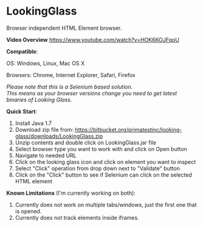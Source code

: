 LookingGlass
============

Browser independent HTML Element browser.


**Video Overview**
https://www.youtube.com/watch?v=HOK6KOJFqoU

**Compatible**:

OS: Windows, Linux, Mac OS X

Browsers: Chrome, Internet Explorer, Safari, Firefox

*Please note that this is a Selenium based solution.*  
*This means as your browser versions change you need to get latest binaries of Looking Glass.*

**Quick Start**:

1. Install Java 1.7
2. Download zip file from:  https://bitbucket.org/primatestinc/looking-glass/downloads/LookingGlass.zip
3. Unzip contents and double click on LookingGlass.jar file
4. Select browser type you want to work with and click on Open button
5. Navigate to needed URL
6. Click on the looking glass icon and click on element you want to inspect
7. Select "Click" operation from drop down next to "Validate" button
8. Click on the "Click" button to see if Selenium can click on the selected HTML element

**Known Limitations** (I'm currently working on both):

1. Currently does not work on multiple tabs/windows, just the first one that is opened.
2. Currently does not track elements inside iframes.

